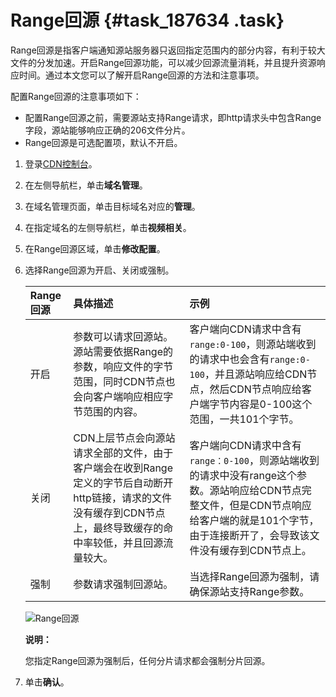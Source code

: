 # Range回源 {#task_187634 .task}

Range回源是指客户端通知源站服务器只返回指定范围内的部分内容，有利于较大文件的分发加速。开启Range回源功能，可以减少回源流量消耗，并且提升资源响应时间。通过本文您可以了解开启Range回源的方法和注意事项。

配置Range回源的注意事项如下：

-   配置Range回源之前，需要源站支持Range请求，即http请求头中包含Range字段，源站能够响应正确的206文件分片。
-   Range回源是可选配置项，默认不开启。

1.  登录[CDN控制台](https://cdn.console.aliyun.com)。
2.  在左侧导航栏，单击**域名管理**。
3.  在域名管理页面，单击目标域名对应的**管理**。
4.  在指定域名的左侧导航栏，单击**视频相关**。
5.  在Range回源区域，单击**修改配置**。
6.  选择Range回源为开启、关闭或强制。 

    |Range回源|具体描述|示例|
    |:------|:---|:-|
    |开启|参数可以请求回源站。源站需要依据Range的参数，响应文件的字节范围，同时CDN节点也会向客户端响应相应字节范围的内容。|客户端向CDN请求中含有`range:0-100`，则源站端收到的请求中也会含有`range:0-100`，并且源站响应给CDN节点，然后CDN节点响应给客户端字节内容是0-100这个范围，一共101个字节。|
    |关闭|CDN上层节点会向源站请求全部的文件，由于客户端会在收到Range定义的字节后自动断开http链接，请求的文件没有缓存到CDN节点上，最终导致缓存的命中率较低，并且回源流量较大。|客户端向CDN请求中含有`range：0-100`，则源站端收到的请求中没有range这个参数。源站响应给CDN节点完整文件，但是CDN节点响应给客户端的就是101个字节，由于连接断开了，会导致该文件没有缓存到CDN节点上。|
    |强制|参数请求强制回源站。|当选择Range回源为强制，请确保源站支持Range参数。|

    ![Range回源](http://static-aliyun-doc.oss-cn-hangzhou.aliyuncs.com/assets/img/5157/156436307446660_zh-CN.png)

    **说明：** 

    您指定Range回源为强制后，任何分片请求都会强制分片回源。

7.  单击**确认**。


